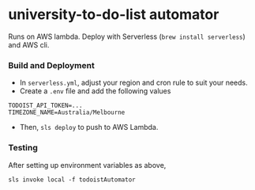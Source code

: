 # university-to-do-list automator

Runs on AWS lambda. Deploy with Serverless (`brew install serverless`) and AWS cli.

### Build and Deployment

* In `serverless.yml`, adjust your region and cron rule to suit your needs.
* Create a `.env` file and add the following values

```
TODOIST_API_TOKEN=...
TIMEZONE_NAME=Australia/Melbourne
```

* Then, `sls deploy` to push to AWS Lambda.

### Testing

After setting up environment variables as above,
```
sls invoke local -f todoistAutomator
```
